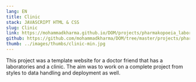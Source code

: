 ```yaml
---
lang: EN
title: Clinic
stack: JAVASCRIPT HTML & CSS
slug: Clinic
link: https://mohammadkharma.github.io/DOM/projects/pharmakopoeia_laboratories/
github: https://github.com/mohammadkharma/DOM/tree/master/projects/pharmakopoeia_laboratories
thumb: ../images/thumbs/clinic-min.jpg
---
```


This project was a template website for a doctor friend that has a laboratories and a clinic. The aim was to work on a complete project from styles to data handling and deployment as well.
